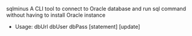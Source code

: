 sqlminus
    A CLI tool to connect to Oracle database and run sql command without having to install Oracle instance
- Usage: dbUrl dbUser dbPass \[statement\] \[update\]
